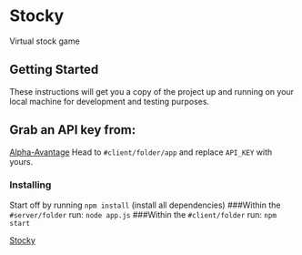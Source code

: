 # Stocky
Virtual stock game
## Getting Started

These instructions will get you a copy of the project up and running on your local machine for development and testing purposes.
## Grab an API key from:
[Alpha-Avantage](https://www.alphavantage.co/)
Head to `#client/folder/app` and replace `API_KEY` with yours.
### Installing
Start off by running 
```npm install``` (install all dependencies)
###Within the `#server/folder` run:
```node app.js```
###Within the `#client/folder` run:
```npm start```




[Stocky](https://stockyy.herokuapp.com/)
